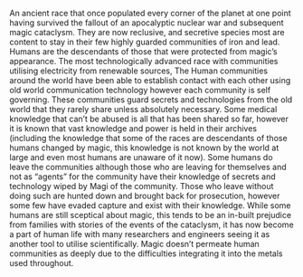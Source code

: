 An ancient race that once populated every corner of the planet at one point having survived the fallout of an apocalyptic nuclear war and subsequent magic cataclysm. They are now reclusive, and secretive species most are content to stay in their few highly guarded communities of iron and lead. Humans are the descendants of those that were protected from magic’s appearance. The most technologically advanced race with communities utilising electricity from renewable sources, The Human communities around the world have been able to establish contact with each other using old world communication technology however each community is self governing. These communities guard secrets and technologies from the old world that they rarely share unless absolutely necessary. Some medical knowledge that can’t be abused is all that has been shared so far, however it is known that vast knowledge and power is held in their archives (including the knowledge that some of the races are descendants of those humans changed by magic, this knowledge is not known by the world at large and even most humans are unaware of it now). Some humans do leave the communities although those who are leaving for themselves and not as “agents” for the community have their knowledge of secrets and technology wiped by Magi of the community. Those who leave without doing such are hunted down and brought back for prosecution, however some few have evaded capture and exist with their knowledge. While some humans are still sceptical about magic, this tends to be an in-built prejudice from families with stories of the events of the cataclysm, it has now become a part of human life with many researchers and engineers seeing it as another tool to utilise scientifically. Magic doesn’t permeate human communities as deeply due to the difficulties integrating it into the metals used throughout.
